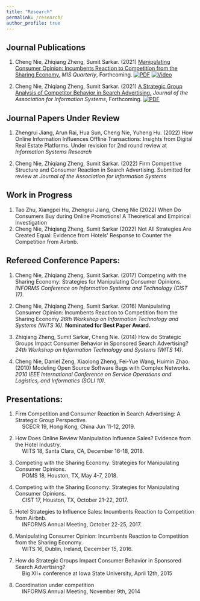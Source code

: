 ```yaml
---
title: "Research"
permalink: /research/
author_profile: true
---
```


Journal Publications
--------------------

<!-- Use APA 7th edition format -->

<!-- [ ] todo: add new link and new pdf -->
1. Cheng Nie, Zhiqiang Zheng, Sumit Sarkar. (2021) [Manipulating Consumer Opinion: Incumbents Reaction to Competition from the Sharing Economy.]() _MIS Quarterly_, Forthcoming. [![PDF](https://img.shields.io/badge/PDF-green.svg)](/files/review_manipulation.pdf) [![Video](https://img.shields.io/badge/Video-orange.svg)](https://youtu.be/4LRscKwr4Fw)

1. Cheng Nie, Zhiqiang Zheng, Sumit Sarkar. (2021) [A Strategic Group Analysis of Competitor Behavior in Search Advertising.](https://aisel.aisnet.org/jais/vol22/iss6/5/) _Journal of the Association for Information Systems_, Forthcoming. [![PDF](https://img.shields.io/badge/PDF-green.svg)](/files/sponsored_search.pdf)

Journal Papers Under Review
---------------------------

1. Zhengrui Jiang, Arun Rai, Hua Sun, Cheng Nie, Yuheng Hu. (2022) How Online Information Influences Offline Transactions: Insights from Digital Real Estate Platforms. Under revision for 2nd round review at _Information Systems Research_  

1. Cheng Nie, Zhiqiang Zheng, Sumit Sarkar. (2022) Firm Competitive Structure and Consumer Reaction in Search Advertising. Submitted for review at _Journal of the Association for Information Systems_
    
Work in Progress
----------------

1. Tao Zhu, Xiangpei Hu, Zhengrui Jiang, Cheng Nie (2022) When Do Consumers Buy during Online Promotions! A Theoretical and Empirical Investigation
1. Cheng Nie, Zhiqiang Zheng, Sumit Sarkar (2022)  Not All Strategies Are Created Equal: Evidence from Hotels' Response to Counter the Competition from Airbnb. 
    

Refereed Conference Papers:
---------------------------------

1. Cheng Nie, Zhiqiang Zheng, Sumit Sarkar. (2017) Competing with the Sharing Economy: Strategies for Manipulating Consumer Opinions. _INFORMS Conference on Information Systems and Technology (CIST 17)_.
    
1. Cheng Nie, Zhiqiang Zheng, Sumit Sarkar. (2016) Manipulating Consumer Opinion: Incumbents Reaction to Competition from the Sharing Economy _26th Workshop on Information Technology and Systems (WITS 16)_. **Nominated for Best Paper Award.**
    
1. Zhiqiang Zheng, Sumit Sarkar, Cheng Nie. (2014) How do Strategic Groups Impact Consumer Behavior in Sponsored Search Advertising? _24th Workshop on Information Technology and Systems (WITS 14)_.  
    
1. Cheng Nie, Daniel Zeng, Xiaolong Zheng, Fei-Yue Wang, Huimin Zhao. (2010) Modeling Open Source Software Bugs with Complex Networks. _2010 IEEE International Conference on Service Operations and Logistics, and Informatics (SOLI 10)_.  
    

Presentations:
--------------

1.  Firm Competition and Consumer Reaction in Search Advertising: A Strategic Group Perspective.  
      SCECR 19, Hong Kong, China Jun 11-12, 2019.  
    
1.  How Does Online Review Manipulation Influence Sales? Evidence from the Hotel Industry.  
      WITS 18, Santa Clara, CA, December 16-18, 2018.  
    
1.  Competing with the Sharing Economy: Strategies for Manipulating Consumer Opinions.  
      POMS 18, Houston, TX, May 4-7, 2018.  
    
1.  Competing with the Sharing Economy: Strategies for Manipulating Consumer Opinions.  
      CIST 17, Houston, TX, October 21-22, 2017.  
    
1.  Hotel Strategies to Influence Sales: Incumbents Reaction to Competition from Airbnb.  
      INFORMS Annual Meeting, October 22-25, 2017.  
    
1.  Manipulating Consumer Opinion: Incumbents Reaction to Competition from the Sharing Economy.  
      WITS 16, Dublin, Ireland, December 15, 2016.  
    
1.  How do Strategic Groups Impact Consumer Behavior in Sponsored Search Advertising?  
      Big XII+ conference at Iowa State University, April 12th, 2015

1.  Coordination under competition  
      INFORMS Annual Meeting, November 9th, 2014